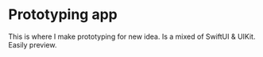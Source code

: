 # Prototyping app

This is where I make prototyping for new idea. Is a mixed of SwiftUI & UIKit. Easily preview.
